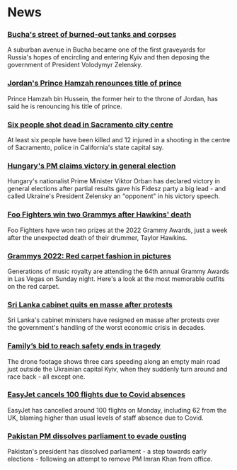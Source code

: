 # News
### [Bucha's street of burned-out tanks and corpses](https://www.bbc.com/news/world-europe-60970818)
A suburban avenue in Bucha became one of the first graveyards for Russia's hopes of encircling and entering Kyiv and then deposing the government of President Volodymyr Zelensky. 
### [Jordan's Prince Hamzah renounces title of prince](https://www.bbc.com/news/world-middle-east-60976314)
Prince Hamzah bin Hussein, the former heir to the throne of Jordan, has said he is renouncing his title of prince.
### [Six people shot dead in Sacramento city centre](https://www.bbc.com/news/world-us-canada-60974119)
At least six people have been killed and 12 injured in a shooting in the centre of Sacramento, police in California's state capital say.
### [Hungary's PM claims victory in general election](https://www.bbc.com/news/world-europe-60977917)
Hungary's nationalist Prime Minister Viktor Orban has declared victory in general elections after partial results gave his Fidesz party a big lead - and called Ukraine's President Zelensky an "opponent" in his victory speech.
### [Foo Fighters win two Grammys after Hawkins' death](https://www.bbc.com/news/entertainment-arts-60977871)
Foo Fighters have won two prizes at the 2022 Grammy Awards, just a week after the unexpected death of their drummer, Taylor Hawkins.
### [Grammys 2022: Red carpet fashion in pictures](https://www.bbc.com/news/entertainment-arts-60977867)
Generations of music royalty are attending the 64th annual Grammy Awards in Las Vegas on Sunday night. Here's a look at the most memorable outfits on the red carpet.
### [Sri Lanka cabinet quits en masse after protests](https://www.bbc.com/news/world-asia-60975941)
Sri Lanka's cabinet ministers have resigned en masse after protests over the government's handling of the worst economic crisis in decades.
### [Family’s bid to reach safety ends in tragedy](https://www.bbc.com/news/world-europe-60929530)
The drone footage shows three cars speeding along an empty main road just outside the Ukrainian capital Kyiv, when they suddenly turn around and race back - all except one. 
### [EasyJet cancels 100 flights due to Covid absences](https://www.bbc.com/news/business-60976958)
EasyJet has cancelled around 100 flights on Monday, including 62 from the UK, blaming higher than usual levels of staff absence due to Covid. 
### [Pakistan PM dissolves parliament to evade ousting](https://www.bbc.com/news/world-asia-60972186)
Pakistan's president has dissolved parliament - a step towards early elections - following an attempt to remove PM Imran Khan from office.
